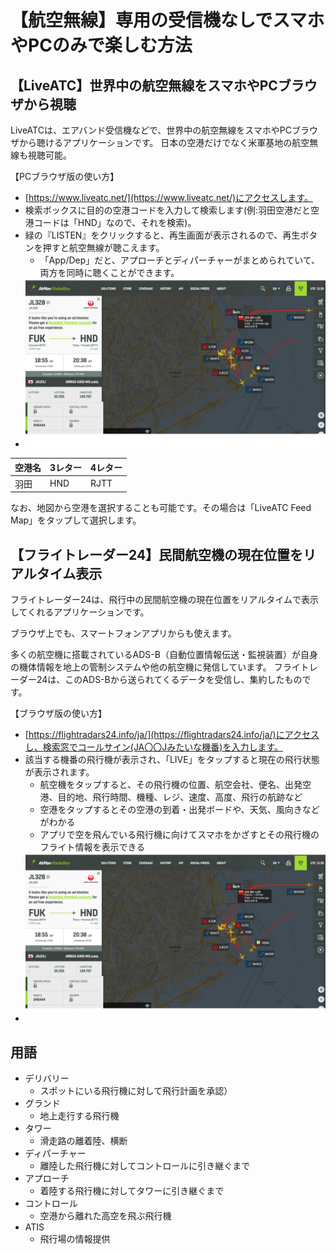 # 【航空無線】専用の受信機なしでスマホやPCのみで楽しむ方法

## 【LiveATC】世界中の航空無線をスマホやPCブラウザから視聴

LiveATCは、エアバンド受信機などで、世界中の航空無線をスマホやPCブラウザから聴けるアプリケーションです。
日本の空港だけでなく米軍基地の航空無線も視聴可能。

【PCブラウザ版の使い方】

- [https://www.liveatc.net/](https://www.liveatc.net/)にアクセスします。
- 検索ボックスに目的の空港コードを入力して検索します(例:羽田空港だと空港コードは「HND」なので、それを検索)。
- 緑の『LISTEN』をクリックすると、再生画面が表示されるので、再生ボタンを押すと航空無線が聴こえます。
    - 「App/Dep」だと、アプローチとディパーチャーがまとめられていて、両方を同時に聴くことができます。
- ![図](./assets/aviation-radio-smartphone-pc1.png)  


空港名|3レター|4レター
--|--|--
羽田|HND|RJTT

なお、地図から空港を選択することも可能です。その場合は「LiveATC Feed Map」をタップして選択します。

## 【フライトレーダー24】民間航空機の現在位置をリアルタイム表示

フライトレーダー24は、飛行中の民間航空機の現在位置をリアルタイムで表示してくれるアプリケーションです。

ブラウザ上でも、スマートフォンアプリからも使えます。

多くの航空機に搭載されているADS-B（自動位置情報伝送・監視装置）が自身の機体情報を地上の管制システムや他の航空機に発信しています。
フライトレーダー24は、このADS-Bから送られてくるデータを受信し、集約したものです。

【ブラウザ版の使い方】

- [https://flightradars24.info/ja/](https://flightradars24.info/ja/)にアクセスし、検索窓でコールサイン(JA〇〇Jみたいな機番)を入力します。
- 該当する機番の飛行機が表示され、「LIVE」をタップすると現在の飛行状態が表示されます。
    - 航空機をタップすると、その飛行機の位置、航空会社、便名、出発空港、目的地、飛行時間、機種、レジ、速度、高度、飛行の航跡など
    - 空港をタップするとその空港の到着・出発ボードや、天気、風向きなどがわかる
    - アプリで空を飛んでいる飛行機に向けてスマホをかざすとその飛行機のフライト情報を表示できる
- ![図](./assets/aviation-radio-smartphone-pc1.png)  

## 用語

- デリバリー
    - スポットにいる飛行機に対して飛行計画を承認）
- グランド
    - 地上走行する飛行機
- タワー
    - 滑走路の離着陸、横断
- ディパーチャー
    - 離陸した飛行機に対してコントロールに引き継ぐまで
- アプローチ
    - 着陸する飛行機に対してタワーに引き継ぐまで
- コントロール
    - 空港から離れた高空を飛ぶ飛行機
- ATIS
    - 飛行場の情報提供










